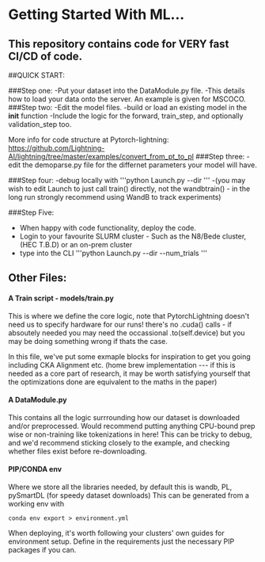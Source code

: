 # Getting Started With ML...


## This repository contains code for VERY fast CI/CD of code. 

##QUICK START: 

###Step one: 
  -Put your dataset into the DataModule.py file.
  -This details how to load your data onto the server. An example is given for MSCOCO.
###Step two:
  -Edit the model files.
  -build or load an existing model in the __init__ function
  -Include the logic for the forward, train_step, and optionally validation_step too.

  More info for code structure at Pytorch-lightning: https://github.com/Lightning-AI/lightning/tree/master/examples/convert_from_pt_to_pl
###Step three:
  -edit the demoparse.py file for the differnet parameters your model will have. 
  
###Step four:
  -debug locally with '''python Launch.py --dir <YOUR DATA LOCATION>''' 
  -(you may wish to edit Launch to just call train() directly, not the wandbtrain() - in the long run strongly recommend using WandB to track experiments)

###Step Five: 
  - When happy with code functionality, deploy the code.
  - Login to your favourite SLURM cluster - Such as the N8/Bede cluster, (HEC T.B.D) or an on-prem cluster
  - type into the CLI '''python Launch.py --dir <SLURM DATA DIR> --num_trials <WhatEverYouFancy>'''


## Other Files: 
#### A Train script - models/train.py 
This is where we define the core logic, note that PytorchLightning doesn't need us to specify hardware for our runs! there's no .cuda() calls - if absoutely needed you may need the occassional .to(self.device) but you may be doing something wrong if thats the case. 

In this file, we've put some exmaple blocks for inspiration to get you going including CKA Alignment etc. (home brew implementation --- if this is needed as a core part of research, it may be worth satisfying yourself that the optimizations done are equivalent to the maths in the paper) 

#### A DataModule.py
This contains all the logic surrrounding how our dataset is downloaded and/or preprocessed. Would recommend putting anything CPU-bound prep wise or non-training like tokenizations in here! This can be tricky to debug, and we'd recommend sticking closely to the example, and checking whether files exist before re-downloading. 

#### PIP/CONDA env
Where we store all the libraries needed, by default this is wandb, PL, pySmartDL (for speedy dataset downloads) 
This can be generated from a working env with 
```
conda env export > environment.yml
```
When deploying, it's worth following your clusters' own guides for environment setup. Define in the requirements just the necessary PIP packages if you can. 



